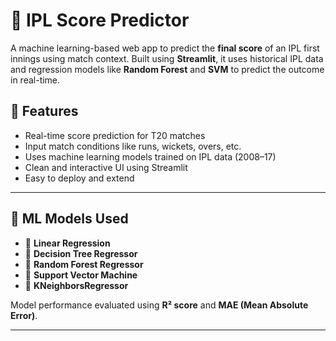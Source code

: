# 🏏 IPL Score Predictor
A machine learning-based web app to predict the **final score** of an IPL first innings using match context. Built using **Streamlit**, it uses historical IPL data and regression models like **Random Forest** and **SVM** to predict the outcome in real-time.


## 📌 Features

- Real-time score prediction for T20 matches
- Input match conditions like runs, wickets, overs, etc.
- Uses machine learning models trained on IPL data (2008–17)
- Clean and interactive UI using Streamlit
- Easy to deploy and extend

---

## 🧠 ML Models Used

- 🔹 **Linear Regression**
- 🔹 **Decision Tree Regressor**
- 🔹 **Random Forest Regressor**
- 🔹 **Support Vector Machine**
- 🔹 **KNeighborsRegressor**

Model performance evaluated using **R² score** and **MAE (Mean Absolute Error)**.

---
